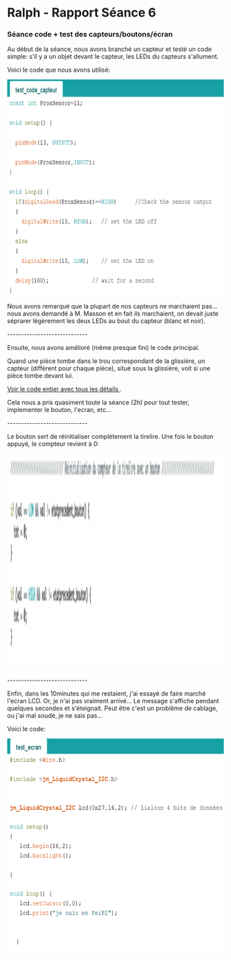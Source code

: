 <h1>Ralph - Rapport Séance 6</h1>	

<h3>Séance code + test des capteurs/boutons/écran </h3>

<p> Au début de la séance, nous avons branché un capteur et testé un code simple: s'il y a un objet devant le capteur, les LEDs du capteurs s'allument.</p>
<p>Voici le code que nous avons utilisé:</p>
<img src="../../Images/test_code_capteur.png" alt="Code capteur simple" height="500"/></p>

<p>Nous avons remarqué que la plupart de nos capteurs ne marchaient pas... nous avons demandé à M. Masson et en fait ils marchaient, on devait juste séprarer légèrement les deux LEDs au bout du capteur (blanc et noir).</p>

<p>-----------------------------</p>

<p>Ensuite, nous avons amélioré (même presque fini) le code principal.</p>
<p> Quand une pièce tombe dans le trou correspondant de la glissière, un capteur (différent pour chaque pièce), situé sous la glissière, voit si une pièce tombe devant lui.</p>
<a href="../../Développement/Codes/Capteurs pour pièces.md"> Voir le code entier avec tous les détails </a>.
<p>Cela nous a pris quasiment toute la séance (2h) pour tout tester, implementer le bouton, l'ecran, etc...</p>

<p>-----------------------------</p>
<p>Le bouton sert de réinitialiser complètement la tirelire. Une fois le bouton appuyé, le compteur revient à 0:</p>
<img src="../../Images/Screen_code_bouton.png" alt="Code bouton." height="500"/>

<p>-----------------------------</p>

<p>Enfin, dans les 10minutes qui me restaient, j'ai essayé de faire marché l'ecran LCD. Or, je n'ai pas vraiment arrivé... Le message s'affiche pendant quelques secondes et s'éteignait. Peut être c'est un problême de cablage, ou j'ai mal soudé, je ne sais pas...</p>
<p> Voici le code: </p>
<img src="../../Images/test_ecran.png" alt="Code ecran." height="500"/>
